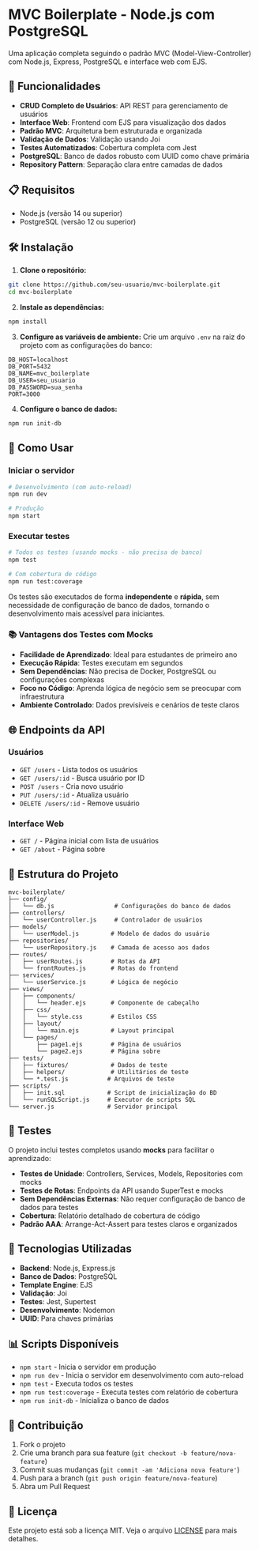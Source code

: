 # MVC Boilerplate - Node.js com PostgreSQL

Uma aplicação completa seguindo o padrão MVC (Model-View-Controller) com Node.js, Express, PostgreSQL e interface web com EJS.

## 🚀 Funcionalidades

- **CRUD Completo de Usuários**: API REST para gerenciamento de usuários
- **Interface Web**: Frontend com EJS para visualização dos dados
- **Padrão MVC**: Arquitetura bem estruturada e organizada
- **Validação de Dados**: Validação usando Joi
- **Testes Automatizados**: Cobertura completa com Jest
- **PostgreSQL**: Banco de dados robusto com UUID como chave primária
- **Repository Pattern**: Separação clara entre camadas de dados

## 📋 Requisitos

- Node.js (versão 14 ou superior)
- PostgreSQL (versão 12 ou superior)

## 🛠️ Instalação

1. **Clone o repositório:**
```bash
git clone https://github.com/seu-usuario/mvc-boilerplate.git
cd mvc-boilerplate
```

2. **Instale as dependências:**
```bash
npm install
```

3. **Configure as variáveis de ambiente:**
Crie um arquivo `.env` na raiz do projeto com as configurações do banco:
```env
DB_HOST=localhost
DB_PORT=5432
DB_NAME=mvc_boilerplate
DB_USER=seu_usuario
DB_PASSWORD=sua_senha
PORT=3000
```

4. **Configure o banco de dados:**
```bash
npm run init-db
```

## 🎯 Como Usar

### Iniciar o servidor
```bash
# Desenvolvimento (com auto-reload)
npm run dev

# Produção
npm start
```

### Executar testes
```bash
# Todos os testes (usando mocks - não precisa de banco)
npm test

# Com cobertura de código
npm run test:coverage
```

Os testes são executados de forma **independente** e **rápida**, sem necessidade de configuração de banco de dados, tornando o desenvolvimento mais acessível para iniciantes.

### 📚 Vantagens dos Testes com Mocks

- **Facilidade de Aprendizado**: Ideal para estudantes de primeiro ano
- **Execução Rápida**: Testes executam em segundos 
- **Sem Dependências**: Não precisa de Docker, PostgreSQL ou configurações complexas
- **Foco no Código**: Aprenda lógica de negócio sem se preocupar com infraestrutura
- **Ambiente Controlado**: Dados previsíveis e cenários de teste claros

## 🌐 Endpoints da API

### Usuários
- `GET /users` - Lista todos os usuários
- `GET /users/:id` - Busca usuário por ID
- `POST /users` - Cria novo usuário
- `PUT /users/:id` - Atualiza usuário
- `DELETE /users/:id` - Remove usuário

### Interface Web
- `GET /` - Página inicial com lista de usuários
- `GET /about` - Página sobre

## 📁 Estrutura do Projeto

```
mvc-boilerplate/
├── config/
│   └── db.js                 # Configurações do banco de dados
├── controllers/
│   └── userController.js     # Controlador de usuários
├── models/
│   └── userModel.js         # Modelo de dados do usuário
├── repositories/
│   └── userRepository.js    # Camada de acesso aos dados
├── routes/
│   ├── userRoutes.js        # Rotas da API
│   └── frontRoutes.js       # Rotas do frontend
├── services/
│   └── userService.js       # Lógica de negócio
├── views/
│   ├── components/
│   │   └── header.ejs       # Componente de cabeçalho
│   ├── css/
│   │   └── style.css        # Estilos CSS
│   ├── layout/
│   │   └── main.ejs         # Layout principal
│   └── pages/
│       ├── page1.ejs        # Página de usuários
│       └── page2.ejs        # Página sobre
├── tests/
│   ├── fixtures/            # Dados de teste
│   ├── helpers/             # Utilitários de teste
│   └── *.test.js           # Arquivos de teste
├── scripts/
│   ├── init.sql            # Script de inicialização do BD
│   └── runSQLScript.js     # Executor de scripts SQL
└── server.js               # Servidor principal
```

## 🧪 Testes

O projeto inclui testes completos usando **mocks** para facilitar o aprendizado:

- **Testes de Unidade**: Controllers, Services, Models, Repositories com mocks
- **Testes de Rotas**: Endpoints da API usando SuperTest e mocks
- **Sem Dependências Externas**: Não requer configuração de banco de dados para testes
- **Cobertura**: Relatório detalhado de cobertura de código
- **Padrão AAA**: Arrange-Act-Assert para testes claros e organizados

## 🔧 Tecnologias Utilizadas

- **Backend**: Node.js, Express.js
- **Banco de Dados**: PostgreSQL
- **Template Engine**: EJS
- **Validação**: Joi
- **Testes**: Jest, Supertest
- **Desenvolvimento**: Nodemon
- **UUID**: Para chaves primárias

## 📊 Scripts Disponíveis

- `npm start` - Inicia o servidor em produção
- `npm run dev` - Inicia o servidor em desenvolvimento com auto-reload
- `npm test` - Executa todos os testes
- `npm run test:coverage` - Executa testes com relatório de cobertura
- `npm run init-db` - Inicializa o banco de dados

## 🤝 Contribuição

1. Fork o projeto
2. Crie uma branch para sua feature (`git checkout -b feature/nova-feature`)
3. Commit suas mudanças (`git commit -am 'Adiciona nova feature'`)
4. Push para a branch (`git push origin feature/nova-feature`)
5. Abra um Pull Request

## 📄 Licença

Este projeto está sob a licença MIT. Veja o arquivo [LICENSE](LICENSE) para mais detalhes.